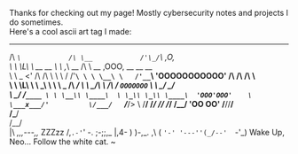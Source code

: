 Thanks for checking out my page! Mostly cybersecurity notes and projects I do sometimes.         
Here's a cool ascii art tag I made:
                                                     
  ____               __                                                        
 /\  _`\            /\ \__            /'\_/`\                 ,O,            
 \ \ \L\ \   __  __ \ \ ,_\     __   /\      \      __       ,OOO,      __  __  __  
  \ \  _ <' /\ \/\ \ \ \ \/   /'__`\ \ \ \__\ \   /'__`\ 'OOOOOOOOOOO' /\ \/\ \/\ \              
   \ \ \L\ \\ \ \_\ \ \ \ \_ /\  __/  \ \ \_/\ \ /\  __/   `OOOOOOO`   \ \ \_/ \_/ \
    \ \____/ \/`____ \ \ \__\\ \____\  \ \_\\ \_\\ \____\  'OOO'OOO'    \ \___x___/'         
     \/___/   `/___/> \ \/__/ \/____/   \/_/ \/_/ \/____/ 'OO     OO'     \/__//__/         
                /\___/                                          
                \/__/                                      
       |\      _,,,---,,_
ZZZzz /,`.-'`'    -.  ;-;;,_
     |,4-  ) )-,_. ,\ (  `'-'
    '---''(_/--'  `-'\_)  Wake Up, Neo... Follow the white cat. ~


